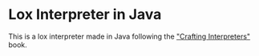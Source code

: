 # Lox Interpreter in Java
This is a lox interpreter made in Java following the ["Crafting Interpreters"](https://craftinginterpreters.com) book.
